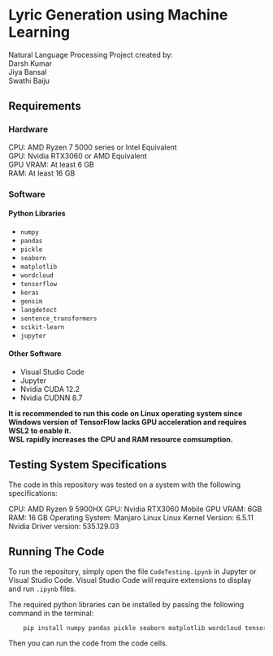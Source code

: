 # Lyric Generation using Machine Learning
Natural Language Processing Project created by:  
Darsh Kumar  
Jiya Bansal  
Swathi Baiju  

## Requirements
### Hardware
CPU: AMD Ryzen 7 5000 series or Intel Equivalent  
GPU: Nvidia RTX3060 or AMD Equivalent  
GPU VRAM: At least 6 GB  
RAM: At least 16 GB  

### Software
#### Python Libraries
* `numpy`
* `pandas`
* `pickle`
* `seaborn`
* `matplotlib`
* `wordcloud`
* `tensorflow`
* `keras`
* `gensim`
* `langdetect`
* `sentence_transformers`
* `scikit-learn`
* `jupyter`

#### Other Software
* Visual Studio Code
* Jupyter
* Nvidia CUDA 12.2
* Nvidia CUDNN 8.7

**It is recommended to run this code on Linux operating system since Windows version of TensorFlow lacks GPU acceleration and requires WSL2 to enable it.**  
**WSL rapidly increases the CPU and RAM resource comsumption.**  

## Testing System Specifications
The code in this repository was tested on a system with the following specifications:

CPU: AMD Ryzen 9 5900HX
GPU: Nvidia RTX3060 Mobile
GPU VRAM: 6GB
RAM: 16 GB
Operating System: Manjaro Linux
Linux Kernel Version: 6.5.11
Nvidia Driver version: 535.129.03

## Running The Code
To run the repository, simply open the file `CodeTesting.ipynb` in Jupyter or Visual Studio Code. Visual Studio Code will require extensions to display and run `.ipynb` files.  

The required python libraries can be installed by passing the following command in the terminal:
```bash
	pip install numpy pandas pickle seaborn matplotlib wordcloud tensorflow[and-cuda] keras gensim langdetect sentence_transformers scikit-learn jupyter
```

Then you can run the code from the code cells.